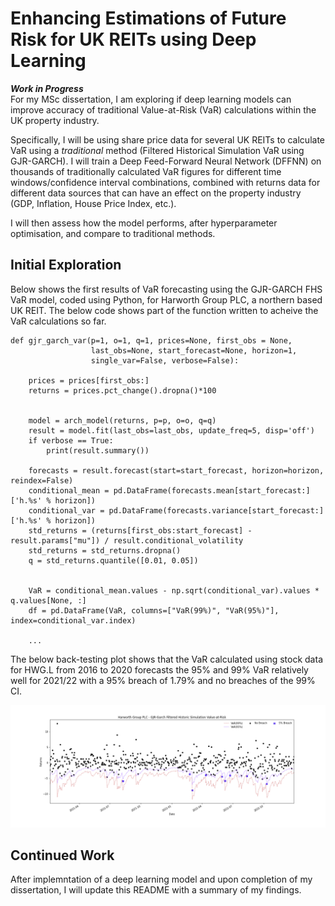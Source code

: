 
# Enhancing Estimations of Future Risk for UK REITs using Deep Learning

***Work in Progress*** \
For my MSc dissertation, I am exploring if deep learning models can improve accuracy of traditional Value-at-Risk (VaR) calculations within the UK property industry. 

Specifically, I will be using share price data for several UK REITs to calculate VaR using a *traditional* method (Filtered Historical Simulation VaR using GJR-GARCH). I will train a Deep Feed-Forward Neural Network (DFFNN) on thousands of traditionally calculated VaR figures for different time windows/confidence interval combinations, combined with returns data for different data sources that can have an effect on the property industry (GDP, Inflation, House Price Index, etc.).

I will then assess how the model performs, after hyperparameter optimisation, and compare to traditional methods.

## Initial Exploration
Below shows the first results of VaR forecasting using the GJR-GARCH FHS VaR model, coded using Python, for Harworth Group PLC, a northern based UK REIT. The below code shows part of the function written to acheive the VaR calculations so far.

```
def gjr_garch_var(p=1, o=1, q=1, prices=None, first_obs = None,
                  last_obs=None, start_forecast=None, horizon=1,
                  single_var=False, verbose=False):
    
    prices = prices[first_obs:]
    returns = prices.pct_change().dropna()*100


    model = arch_model(returns, p=p, o=o, q=q)
    result = model.fit(last_obs=last_obs, update_freq=5, disp='off')
    if verbose == True:
        print(result.summary())
    
    forecasts = result.forecast(start=start_forecast, horizon=horizon, reindex=False)
    conditional_mean = pd.DataFrame(forecasts.mean[start_forecast:]['h.%s' % horizon])
    conditional_var = pd.DataFrame(forecasts.variance[start_forecast:]['h.%s' % horizon])
    std_returns = (returns[first_obs:start_forecast] - result.params["mu"]) / result.conditional_volatility
    std_returns = std_returns.dropna()
    q = std_returns.quantile([0.01, 0.05])
    
    
    VaR = conditional_mean.values - np.sqrt(conditional_var).values * q.values[None, :]
    df = pd.DataFrame(VaR, columns=["VaR(99%)", "VaR(95%)"], index=conditional_var.index)

    ...
```

The below back-testing plot shows that the VaR calculated using stock data for HWG.L from 2016 to 2020 forecasts the 95% and 99% VaR relatively well for 2021/22 with a 95% breach of 1.79% and no breaches of the 99% CI. 


![example_VaR](https://github.com/joemarron/real-estate-risk-forecasting/blob/main/Example_GJR_Garch_FHS_VaR.png)

## Continued Work
After implemntation of a deep learning model and upon completion of my dissertation, I will update this README with a summary of my findings.




